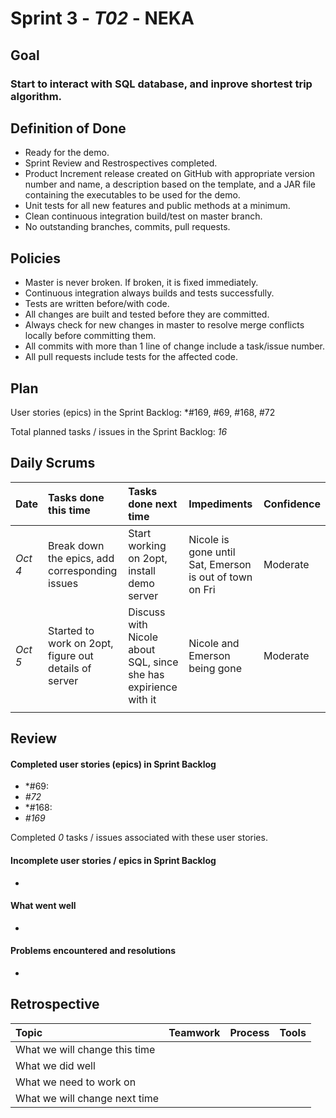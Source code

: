# Sprint 3 - *T02* - NEKA

## Goal

### Start to interact with SQL database, and inprove shortest trip algorithm. 

## Definition of Done

* Ready for the demo.
* Sprint Review and Restrospectives completed.
* Product Increment release created on GitHub with appropriate version number and name, a description based on the template, and a JAR file containing the executables to be used for the demo. 
* Unit tests for all new features and public methods at a minimum.
* Clean continuous integration build/test on master branch.
* No outstanding branches, commits, pull requests.

## Policies

* Master is never broken.  If broken, it is fixed immediately.
* Continuous integration always builds and tests successfully.
* Tests are written before/with code.  
* All changes are built and tested before they are committed.
* Always check for new changes in master to resolve merge conflicts locally before committing them.
* All commits with more than 1 line of change include a task/issue number.
* All pull requests include tests for the affected code.

## Plan 

User stories (epics) in the Sprint Backlog: *#169, #69, #168, #72 

Total planned tasks / issues in the Sprint Backlog: *16* 

## Daily Scrums

Date | Tasks done this time | Tasks done next time | Impediments | Confidence
:--- | :--- | :--- | :--- | :---
*Oct 4* | Break down the epics, add corresponding issues | Start working on 2opt, install demo server | Nicole is gone until Sat, Emerson is out of town on Fri | Moderate 
*Oct 5* | Started to work on 2opt, figure out details of server | Discuss with Nicole about SQL, since she has expirience with it | Nicole and Emerson being gone | Moderate
 | | | | 

## Review

#### Completed user stories (epics) in Sprint Backlog 
* *#69:
* *#72*
* *#168:
* *#169*

Completed *0* tasks / issues associated with these user stories.

#### Incomplete user stories / epics in Sprint Backlog 
* 

#### What went well
* 

#### Problems encountered and resolutions
* 

## Retrospective

Topic | Teamwork | Process | Tools
:--- | :--- | :--- | :---
What we will change this time |  |  | 
What we did well |  |  | 
What we need to work on |  |  |
What we will change next time |  |  | 
